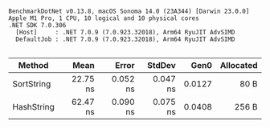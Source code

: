 ```

BenchmarkDotNet v0.13.8, macOS Sonoma 14.0 (23A344) [Darwin 23.0.0]
Apple M1 Pro, 1 CPU, 10 logical and 10 physical cores
.NET SDK 7.0.306
  [Host]     : .NET 7.0.9 (7.0.923.32018), Arm64 RyuJIT AdvSIMD
  DefaultJob : .NET 7.0.9 (7.0.923.32018), Arm64 RyuJIT AdvSIMD


```
| Method     | Mean     | Error    | StdDev   | Gen0   | Allocated |
|----------- |---------:|---------:|---------:|-------:|----------:|
| SortString | 22.75 ns | 0.052 ns | 0.047 ns | 0.0127 |      80 B |
| HashString | 62.47 ns | 0.090 ns | 0.075 ns | 0.0408 |     256 B |
